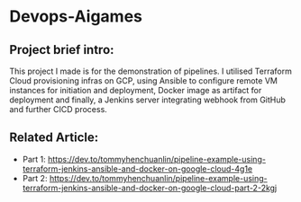 # Devops-Aigames

## Project brief intro:
This project I made is for the demonstration of pipelines. I utilised Terraform Cloud provisioning infras on GCP, using Ansible to configure remote VM instances for initiation and deployment, Docker image as artifact for deployment and finally, a Jenkins server integrating webhook from GitHub and further CICD process.

## Related Article:
- Part 1: https://dev.to/tommyhenchuanlin/pipeline-example-using-terraform-jenkins-ansible-and-docker-on-google-cloud-4g1e
- Part 2: https://dev.to/tommyhenchuanlin/pipeline-example-using-terraform-jenkins-ansible-and-docker-on-google-cloud-part-2-2kgj
